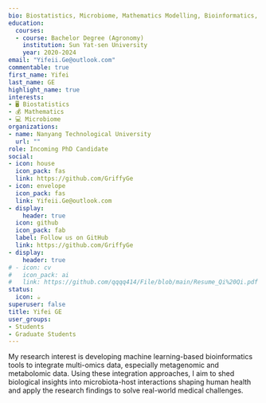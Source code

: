 ```yaml
---
bio: Biostatistics, Microbiome, Mathematics Modelling, Bioinformatics, Population Health, Multi-omics.
education:
  courses:
  - course: Bachelor Degree (Agronomy)
    institution: Sun Yat-sen University
    year: 2020-2024
email: "Yifeii.Ge@outlook.com"
commentable: true
first_name: Yifei
last_name: GE
highlight_name: true
interests:
- 🖥 Biostatistics
- 💰 Mathematics
- 💻 Microbiome
organizations:
- name: Nanyang Technological University
  url: ""
role: Incoming PhD Candidate
social:
- icon: house
  icon_pack: fas
  link: https://github.com/GriffyGe
- icon: envelope
  icon_pack: fas
  link: Yifeii.Ge@outlook.com
- display:
    header: true
  icon: github
  icon_pack: fab
  label: Follow us on GitHub
  link: https://github.com/GriffyGe
- display:
    header: true
# - icon: cv
#   icon_pack: ai
#   link: https://github.com/qqqq414/File/blob/main/Resume_Qi%20Qi.pdf
status:
  icon: ☕️
superuser: false
title: Yifei GE
user_groups:
- Students
- Graduate Students
---
```


My research interest is developing machine learning-based bioinformatics tools to integrate multi-omics data, especially metagenomic and metabolomic data. Using these integration approaches, I aim to shed biological insights into microbiota-host interactions shaping human health and apply the research findings to solve real-world medical challenges.
 

